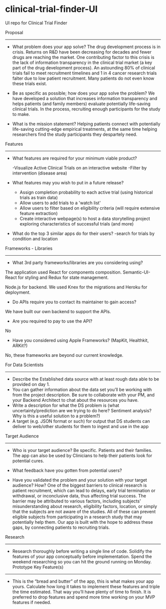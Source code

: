 # clinical-trial-finder-UI
UI repo for Clinical Trial Finder

Proposal
________________


- What problem does your app solve?
The drug development process is in crisis. Returns on R&D have been decreasing for decades and fewer drugs are reaching the market. One contributing factor to this crisis is the lack of information transparency in the clinical trial market (a key part of the drug development process). 
An astounding 80% of clinical trials fail to meet recruitment timelines and 1 in 4 cancer research trials falter due to low patient recruitment. Many patients do not even know these trials exist.

- Be as specific as possible; how does your app solve the problem?
We have developed a solution that increases information transparency and helps patients (and family members) evaluate potentially life-saving clinical trials. In the process, recruiting enough participants for the study to make.

- What is the mission statement?
Helping patients connect with potentially life-saving cutting-edge empirical treatments, at the same time helping researchers find the study participants they despartely need.

Features
________________


- What features are required for your minimum viable product?

   -Visualize Active Clinical Trials on an interactive website
   -Filter by intervention (disease area) 

- What features may you wish to put in a future release?
	- Assign completion probability to each active trial (using historical trials as train data)
	- Allow users to add trials to a 'watch list' 
	- Allow users to filter based on eligibility criteria (will require extensive feature extraction)  
	- Create interactive webpage(s) to host a data storytelling project exploring characteristics of successful trials (and more) 

- What do the top 3 similar apps do for their users?
    -search for trials by condition and location

Frameworks - Libraries
________________


- What 3rd party frameworks/libraries are you considering using?

The application used React for components composition. Semantic-UI-React for styling and Redux for state management.

Node.js for backend. We used Knex for the migrations and Heroku for deployment.

- Do APIs require you to contact its maintainer to gain access?

We have built our own backend to support the APIs.

- Are you required to pay to use the API?

No
- Have you considered using Apple Frameworks? (MapKit, Healthkit, ARKit?)

No, these frameworks are beyond our current knowledge.

For Data Scientists
________________




- Describe the Established data source with at least rough data able to be provided on day 1. 
- You can gather information about the data set you’ll be working with from the project description. Be sure to collaborate with your PM, and your Backend Architect to chat about the resources you have.
- Write a description for what the DS problem is (what uncertainty/prediction are we trying to do here? Sentiment analysis? Why is this a useful solution to a problem?)
- A target (e.g. JSON format or such) for output that DS students can deliver to web/other students for them to ingest and use in the app


Target Audience
________________


- Who is your target audience? Be specific.
	Patients and their families. The app can also be used by Clinicians to help their patients look for potential cures. 

- What feedback have you gotten from potential users?

- Have you validated the problem and your solution with your target audience? How?
	One of the biggest barriers to clinical research is patient recruitment, which can lead to delays, early trial termination or withdrawal, or inconclusive data, thus affecting trial success. The barrier may be attributed to various factors, including subjects' misunderstanding about research, eligibility factors, location, or simply that the subjects are not aware of the studies. All of these can prevent eligible subjects from participating in a research study that may potentially help them. Our app is built with the hope to address these gaps, by connecting patients to recruiting trials.  

Research
________________


- Research thoroughly before writing a single line of code. Solidify the features of your app conceptually before implementation. Spend the weekend researching so you can hit the ground running on Monday.
Prototype Key Feature(s)
________________


- This is the “bread and butter” of the app, this is what makes your app yours. Calculate how long it takes to implement these features and triple the time estimated. That way you’ll have plenty of time to finish. It is preferred to drop features and spend more time working on your MVP features if needed.